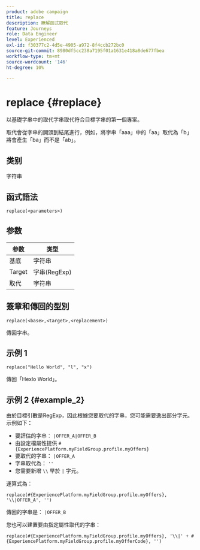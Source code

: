 ```yaml
---
product: adobe campaign
title: replace
description: 瞭解函式取代
feature: Journeys
role: Data Engineer
level: Experienced
exl-id: f30377c2-4d5e-4905-a972-8f4ccb272bc0
source-git-commit: 8980df5cc238a7195f01a1631e418a8de677fbea
workflow-type: tm+mt
source-wordcount: '146'
ht-degree: 10%

---
```


# replace {#replace}

以基礎字串中的取代字串取代符合目標字串的第一個專案。

取代會從字串的開頭到結尾進行，例如，將字串「aaa」中的「aa」取代為「b」將會產生「ba」而不是「ab」。

## 类别

字符串

## 函式語法

`replace(<parameters>)`

## 参数

| 参数 | 类型 |
|-----------|--------------|
| 基底 | 字符串 |
| Target | 字串(RegExp) |
| 取代 | 字符串 |

## 簽章和傳回的型別

`replace(<base>,<target>,<replacement>)`

傳回字串。

## 示例 1

`replace("Hello World", "l", "x")`

傳回「Hexlo World」。

## 示例 2 {#example_2}

由於目標引數是RegExp，因此根據您要取代的字串，您可能需要逸出部分字元。 示例如下：

* 要評估的字串： `|OFFER_A|OFFER_B`
* 由設定檔屬性提供 `#{ExperiencePlatform.myFieldGroup.profile.myOffers}`
* 要取代的字串： `|OFFER_A`
* 字串取代為： `''`
* 您需要新增 `\\` 早於 `|` 字元。

運算式為：

`replace(#{ExperiencePlatform.myFieldGroup.profile.myOffers}, '\\|OFFER_A', '')`

傳回的字串是： `|OFFER_B`

您也可以建置要由指定屬性取代的字串：

`replace(#{ExperiencePlatform.myFieldGroup.profile.myOffers}, '\\|' + #{ExperiencePlatform.myFieldGroup.profile.myOfferCode}, '')`

